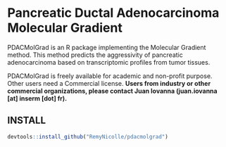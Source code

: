 # Pancreatic Ductal Adenocarcinoma Molecular Gradient

PDACMolGrad is an R package implementing the Molecular Gradient method.
This method predicts the aggressivity of pancreatic adenocarcinoma based on transcriptomic profiles from tumor tissues.

PDACMolGrad is freely available for academic and non-profit purpose. 
Other users need a Commercial license.
__Users from industry or other commercial organizations, please contact Juan Iovanna (juan.iovanna [at] inserm [dot] fr).__


## INSTALL
```R
devtools::install_github("RemyNicolle/pdacmolgrad")
```
